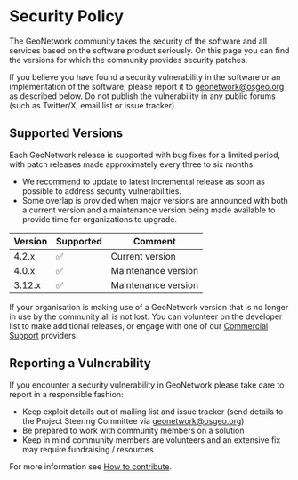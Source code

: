 # Security Policy

The GeoNetwork community takes the security of the software and all services based on the software product seriously. On this page you can find the versions for which the community provides security patches. 

If you believe you have found a security vulnerability in the software or an implementation of the software, please report it to geonetwork@osgeo.org as described below. Do not publish the vulnerability in any public forums (such as Twitter/X, email list or issue tracker).

## Supported Versions

Each GeoNetwork release is supported with bug fixes for a limited period, with patch releases made approximately every three to six  months. 

- We recommend to update to latest incremental release as soon as possible to address security vulnerabilities.
- Some overlap is provided when major versions are announced with both a current version and a maintenance version being made available to provide time for organizations to upgrade.

| Version     | Supported          | Comment                 |
|-------------|--------------------|-------------------------|
| 4.2.x       | :white_check_mark: | Current version         |
| 4.0.x       | :white_check_mark: | Maintenance version     |
| 3.12.x      | :white_check_mark: | Maintenance version     |

If your organisation is making use of a GeoNetwork version that is no longer in use by the community all is not lost. You can volunteer on the developer list to make additional releases, or engage with one of our [Commercial Support](https://www.osgeo.org/service-providers/?p=geonetwork) providers. 

## Reporting a Vulnerability

If you encounter a security vulnerability in GeoNetwork please take care to report in a responsible fashion:

* Keep exploit details out of mailing list and issue tracker (send details to the Project Steering Committee via geonetwork@osgeo.org)
* Be prepared to work with community members on a solution
* Keep in mind community members are volunteers and an extensive fix may require fundraising / resources

For more information see [How to contribute](https://github.com/geonetwork/core-geonetwork/wiki/How-to-contribute).
